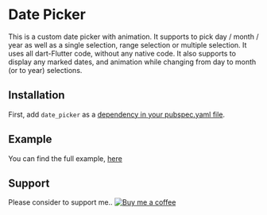 # Date Picker

This is a custom date picker with animation. It supports to pick day / month / year as well as a
single selection, range selection or multiple selection. It uses all dart-Flutter code, without any
native code. It also supports to display any marked dates, and animation while changing from day to
month (or to year) selections.

## Installation

First, add `date_picker` as
a [dependency in your pubspec.yaml file](https://flutter.io/using-packages/).

## Example

You can find the full
example, [here]([https://github.com/ricnaaru/date_picker/tree/main/example](https://github.com/ricnaaru/date_picker/tree/main/example))

## Support

Please consider to support me..
[![Buy me a coffee](https://www.buymeacoffee.com/assets/img/custom_images/white_img.png)](https://www.buymeacoffee.com/rthayeb)

<br>
